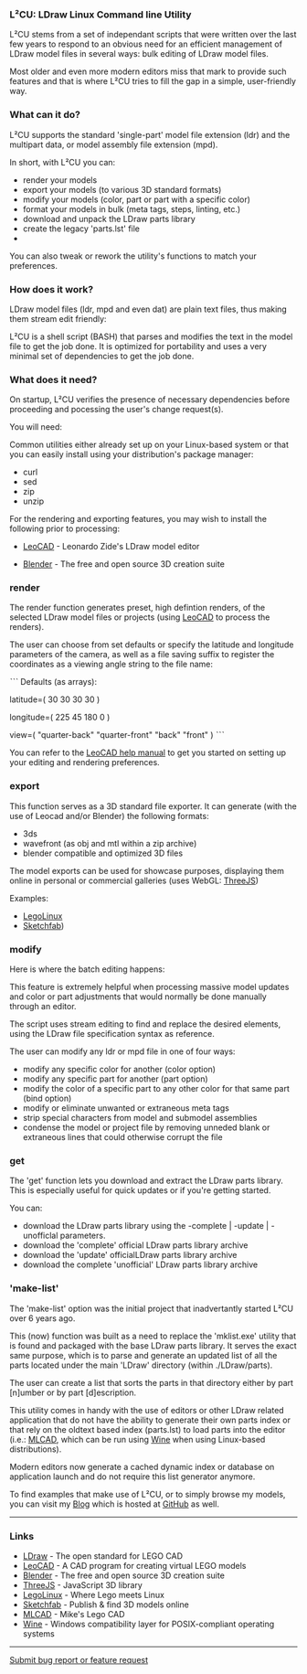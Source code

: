 ### L²CU: LDraw Linux Command line Utility

L²CU stems from a set of independant scripts that were written over the last few years to respond to an obvious need for an efficient management of LDraw model files in several ways: bulk editing of LDraw model files.

Most older and even more modern editors miss that mark to provide such features and that is where L²CU tries to fill the gap in a simple, user-friendly way.

### What can it do?

L²CU supports the standard 'single-part' model file extension (ldr) and the multipart data, or model assembly file extension (mpd).

In short, with L²CU you can:
- render your models
- export your models (to various 3D standard formats)
- modify your models (color, part or part with a specific color)
- format your models in bulk (meta tags, steps, linting, etc.)
- download and unpack the LDraw parts library
- create the legacy 'parts.lst' file
- 
You can also tweak or rework the utility's functions to match your preferences.

### How does it work?

LDraw model files (ldr, mpd and even dat) are plain text files, thus making them stream edit friendly:

L²CU is a shell script (BASH) that parses and modifies the text in the model file to get the job done.
It is optimized for portability and uses a very minimal set of dependencies to get the job done.

### What does it need?

On startup, L²CU verifies the presence of necessary dependencies before proceeding and pocessing the user's change request(s).

You will need:

Common utilities either already set up on your Linux-based system or that you can easily install using your distribution's package manager:

- curl
- sed
- zip
- unzip

For the rendering and exporting features, you may wish to install the following prior to processing:

- [LeoCAD](https://github.com/leozide/leocad) - Leonardo Zide's LDraw model editor

- [Blender](https://www.blender.org) - The free and open source 3D creation suite

### render

The render function generates preset, high defintion renders, of the selected LDraw model files or projects (using [LeoCAD](https://github.com/leozide/leocad) to process the renders).

The user can choose from set defaults or specify the latitude and longitude parameters of the camera, as well as a file saving suffix to register the coordinates as a viewing angle string to the file name:

ˋˋˋ
Defaults (as arrays):

latitude=(
	30
	30
	30
	30
)

longitude=(
	225
	45
	180
	0
)

view=(
	"quarter-back"
	"quarter-front"
	"back"
	"front"
)
ˋˋˋ

You can refer to the [LeoCAD help manual](https://www.leocad.org/docs/start.html) to get you started on setting up your editing and rendering preferences.

### export

This function serves as a 3D standard file exporter.
It can generate (with the use of Leocad and/or Blender) the following formats:
- 3ds
- wavefront (as obj and mtl within a zip archive)
- blender compatible and optimized 3D files

The model exports can be used for showcase purposes, displaying them online in personal or commercial galleries (uses WebGL: [ThreeJS](https://threejs.org/))

Examples:

- [LegoLinux](https://legolinux.com)
- [Sketchfab](https://sketchfab.com))

### modify

Here is where the batch editing happens:

This feature is extremely helpful when processing massive model updates and color or part adjustments that would normally be done manually through an editor.

The script uses stream editing to find and replace the desired elements, using the LDraw file specification syntax as reference.

The user can modify any ldr or mpd file in one of four ways:

- modify any specific color for another (color option)
- modify any specific part for another (part option)
- modify the color of a specific part to any other color for that same part (bind option)
- modify or eliminate unwanted or extraneous meta tags
- strip special characters from model and submodel assemblies
- condense the model or project file by removing unneded blank or extraneous lines that could otherwise corrupt the file

### get

The 'get' function lets you download and extract the LDraw parts library. This is especially useful for quick updates or if you're getting started.

You can:

- download the LDraw parts library using the -complete | -update | -unofficlal parameters.
- download the 'complete' official LDraw parts library archive
- download the 'update' officialLDraw parts library archive
- download the complete 'unofficial' LDraw parts library archive

### 'make-list'

The 'make-list' option was the initial project that inadvertantly started L²CU over 6 years ago.

This (now) function was built as a need to replace the 'mklist.exe' utility that is found and packaged with the base LDraw parts library.
It serves the exact same purpose, which is to parse and generate an updated list of all the parts located under the main 'LDraw' directory (within ./LDraw/parts).

The user can create a list that sorts the parts in that directory either by part [n]umber or by part [d]escription.

This utility comes in handy with the use of editors or other LDraw related application that do not have the ability to generate their own parts index or that rely on the oldtext based index (parts.lst) to load parts into the editor (i.e.: [MLCAD](http://mlcad.lm-software.com/), which can be run using [Wine](https://www.winehq.org/) when using Linux-based distributions).

Modern editors now generate a cached dynamic index or database on application launch and do not require this list generator anymore.

To find examples that make use of L²CU, or to simply browse my models, you can visit my [Blog](https://legolinux.com) which is hosted at [GitHub](https://github.com/nathaneltitane/legolinux.github.io) as well.

***

### Links

- [LDraw](https://www.LDraw.org) - The open standard for LEGO CAD
- [LeoCAD](https://github.com/leozide/leocad) - A CAD program for creating virtual LEGO models
- [Blender](https://www.blender.org) - The free and open source 3D creation suite
- [ThreeJS](https://threejs.org) - JavaScript 3D library
- [LegoLinux](https://legolinux.com) - Where Lego meets Linux
- [Sketchfab](https://sketchfab.com) - Publish & find 3D models online
- [MLCAD](http://mlcad.lm-software.com/) - Mike's Lego CAD
- [Wine](https://www.winehq.org/) - Windows compatibility layer for POSIX-compliant operating systems

***

[Submit bug report or feature request](https://github.com/nathaneltitane/l2cu/issues)
